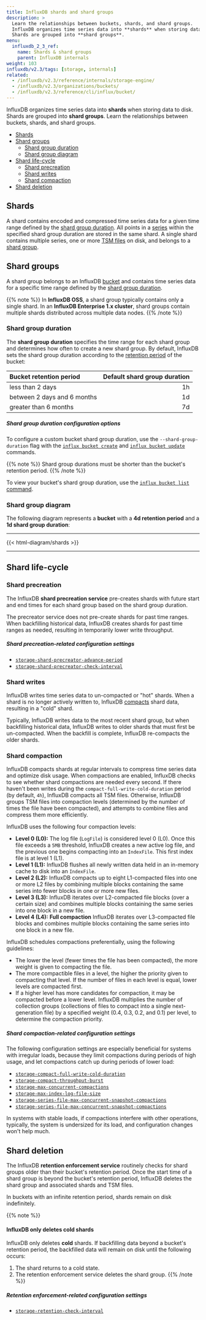 ```yaml
---
title: InfluxDB shards and shard groups
description: >
  Learn the relationships between buckets, shards, and shard groups.
  InfluxDB organizes time series data into **shards** when storing data to disk.
  Shards are grouped into **shard groups**.
menu:
  influxdb_2_3_ref:
    name: Shards & shard groups
    parent: InfluxDB internals
weight: 103
influxdb/v2.3/tags: [storage, internals]
related:
  - /influxdb/v2.3/reference/internals/storage-engine/
  - /influxdb/v2.3/organizations/buckets/
  - /influxdb/v2.3/reference/cli/influx/bucket/
---
```


InfluxDB organizes time series data into **shards** when storing data to disk.
Shards are grouped into **shard groups**.
Learn the relationships between buckets, shards, and shard groups.

- [Shards](#shards)
- [Shard groups](#shard-groups)
  - [Shard group duration](#shard-group-duration)
  - [Shard group diagram](#shard-group-diagram)
- [Shard life-cycle](#shard-life-cycle)
  - [Shard precreation](#shard-precreation)
  - [Shard writes](#shard-writes)
  - [Shard compaction](#shard-compaction)
- [Shard deletion](#shard-deletion)

## Shards
A shard contains encoded and compressed time series data for a given time range
defined by the [shard group duration](#shard-group-duration).
All points in a [series](#series) within the specified shard group duration are stored in the same shard.
A single shard contains multiple series, one or more [TSM files](#tsm-time-structured-merge-tree) on disk,
and belongs to a [shard group](#shard-groups).

## Shard groups
A shard group belongs to an InfluxDB [bucket](/influxdb/v2.3/reference/glossary/#bucket) and contains time series data for a specific time range defined by
the [shard group duration](#shard-group-duration).

{{% note %}}
In **InfluxDB OSS**, a shard group typically contains only a single shard.
In an **InfluxDB Enterprise 1.x cluster**, shard groups contain multiple shards
distributed across multiple data nodes.
{{% /note %}}

### Shard group duration
The **shard group duration** specifies the time range for each shard group and determines how often to create a new shard group.
By default, InfluxDB sets the shard group duration according to
the [retention period](/influxdb/v2.3/reference/glossary/#retention-period)
of the bucket:

| Bucket retention period     | Default shard group duration |
|:-----------------------     | ----------------------------:|
| less than 2 days            | 1h                           |
| between 2 days and 6 months | 1d                           |
| greater than 6 months       | 7d                           |

##### Shard group duration configuration options
To configure a custom bucket shard group duration, use the `--shard-group-duration`
flag with the [`influx bucket create`](/influxdb/v2.3/reference/cli/influx/bucket/create/#create-a-custom-shard-group-duration)
and [`influx bucket update`](/influxdb/v2.3/reference/cli/influx/bucket/update//#update-the-shard-group-duration-of-a-bucket) commands.

{{% note %}}
Shard group durations must be shorter than the bucket's retention period.
{{% /note %}}

To view your bucket's shard group duration, use the
[`influx bucket list` command](/influxdb/v2.3/reference/cli/influx/bucket/list/).

### Shard group diagram
The following diagram represents a **bucket** with a **4d retention period**
and a **1d shard group duration**:

---

{{< html-diagram/shards >}}

---

## Shard life-cycle

### Shard precreation
The InfluxDB **shard precreation service** pre-creates shards with future start
and end times for each shard group based on the shard group duration.

The precreator service does not pre-create shards for past time ranges.
When backfilling historical data, InfluxDB creates shards for past time ranges as needed,
resulting in temporarily lower write throughput.

##### Shard precreation-related configuration settings
- [`storage-shard-precreator-advance-period`](/influxdb/v2.3/reference/config-options/#storage-shard-precreator-advance-period)
- [`storage-shard-precreator-check-interval`](/influxdb/v2.3/reference/config-options/#storage-shard-precreator-check-interval)

### Shard writes
InfluxDB writes time series data to un-compacted or "hot" shards.
When a shard is no longer actively written to, InfluxDB [compacts](#shard-compaction) shard data, resulting in a "cold" shard.

Typically, InfluxDB writes data to the most recent shard group, but when backfilling
historical data, InfluxDB writes to older shards that must first be un-compacted.
When the backfill is complete, InfluxDB re-compacts the older shards.

### Shard compaction

InfluxDB compacts shards at regular intervals to compress time series data and optimize disk usage. When compactions are enabled, InfluxDB checks to see whether shard compactions are needed every second. If there haven't been writes during the `compact-full-write-cold-duration` period (by default, `4h`), InfluxDB compacts all TSM files. Otherwise, InfluxDB groups TSM files into compaction levels (determined by the number of times the file have been compacted), and attempts to combine files and compress them more efficiently.

InfluxDB uses the following four compaction levels:

- **Level 0 (L0):** The log file (`LogFile`) is considered level 0 (L0). Once this file exceeds a `5MB` threshold, InfluxDB creates a new active log file, and the previous one begins compacting into an `IndexFile`. This first index file is at level 1 (L1).
- **Level 1 (L1):** InfluxDB flushes all newly written data held in an in-memory cache to disk into an `IndexFile`.
- **Level 2 (L2):** InfluxDB compacts up to eight L1-compacted files into one or more L2 files by
     combining multiple blocks containing the same series into fewer blocks in one or more new files.
- **Level 3 (L3):** InfluxDB iterates over L2-compacted file blocks (over a certain size)
  and combines multiple blocks containing the same series into one block in a new file.
- **Level 4 (L4):** **Full compaction** InfluxDB iterates over L3-compacted file blocks
  and combines multiple blocks containing the same series into one block in a new file.

InfluxDB schedules compactions preferentially, using the following guidelines:

- The lower the level (fewer times the file has been compacted), the more weight is given to compacting the file.
- The more compactible files in a level, the higher the priority given to compacting that level. If the number of files in each level is equal, lower levels are compacted first.
- If a higher level has more candidates for compaction, it may be compacted before a lower level. InfluxDB multiplies the number of collection groups (collections of files to compact into a single next-generation file) by a specified weight (0.4, 0.3, 0.2, and 0.1) per level, to determine the compaction priority.

##### Shard compaction-related configuration settings

The following configuration settings are especially beneficial for systems with irregular loads, because they limit compactions during periods of high usage, and let compactions catch up during periods of lower load:

- [`storage-compact-full-write-cold-duration`](/influxdb/v2.3/reference/config-options/#storage-compact-full-write-cold-duration)
- [`storage-compact-throughput-burst`](/influxdb/v2.3/reference/config-options/#storage-compact-throughput-burst)
- [`storage-max-concurrent-compactions`](/influxdb/v2.3/reference/config-options/#storage-max-concurrent-compactions)
- [`storage-max-index-log-file-size`](/influxdb/v2.3/reference/config-options/#storage-max-index-log-file-size)
- [`storage-series-file-max-concurrent-snapshot-compactions`](/influxdb/v2.3/reference/config-options/#storage-series-file-max-concurrent-snapshot-compactions)
- [`storage-series-file-max-concurrent-snapshot-compactions`](/influxdb/v2.3/reference/config-options/#storage-series-file-max-concurrent-snapshot-compactions)

In systems with stable loads, if compactions interfere with other operations, typically, the system is undersized for its load, and configuration changes won't help much.

## Shard deletion
The InfluxDB **retention enforcement service** routinely checks for shard groups
older than their bucket's retention period.
Once the start time of a shard group is beyond the bucket's retention period,
InfluxDB deletes the shard group and associated shards and TSM files.

In buckets with an infinite retention period, shards remain on disk indefinitely.

{{% note %}}
#### InfluxDB only deletes cold shards
InfluxDB only deletes **cold** shards.
If backfilling data beyond a bucket's retention period, the backfilled data will
remain on disk until the following occurs:

1. The shard returns to a cold state.
2. The retention enforcement service deletes the shard group.
{{% /note %}}

##### Retention enforcement-related configuration settings
- [`storage-retention-check-interval`](/influxdb/v2.3/reference/config-options/#storage-retention-check-interval)
